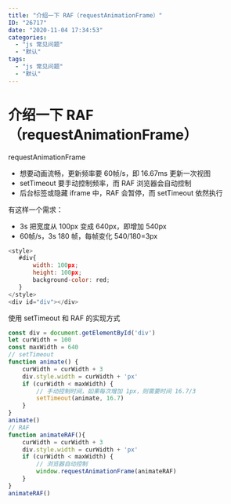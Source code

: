 ```yaml
---
title: "介绍一下 RAF（requestAnimationFrame）"
ID: "26717"
date: "2020-11-04 17:34:53"
categories: 
  - "js 常见问题"
  - "默认"
tags: 
  - "js 常见问题"
  - "默认"
---
```


# 介绍一下 RAF（requestAnimationFrame）

requestAnimationFrame

- 想要动画流畅，更新频率要 60帧/s，即 16.67ms 更新一次视图
- setTimeout 要手动控制频率，而 RAF 浏览器会自动控制
- 后台标签或隐藏 iframe 中，RAF 会暂停，而 setTimeout 依然执行

有这样一个需求：

- 3s 把宽度从 100px 变成 640px，即增加 540px
- 60帧/s，3s 180 帧，每帧变化 540/180=3px

``` js 
<style>
   #div{
       width: 100px;
       height: 100px;
       background-color: red;
   }
</style>
<div id="div"></div>
```

使用 setTimeout 和 RAF 的实现方式

``` js 
const div = document.getElementById('div')
let curWidth = 100
const maxWidth = 640
// setTimeout
function animate() {
    curWidth = curWidth + 3
    div.style.width = curWidth + 'px'
    if (curWidth < maxWidth) {
        // 手动控制时间，如果每次增加 1px，则需要时间 16.7/3
        setTimeout(animate, 16.7)
    }
}
animate()
// RAF
function animateRAF(){
    curWidth = curWidth + 3
    div.style.width = curWidth + 'px'
    if (curWidth < maxWidth) {
        // 浏览器自动控制
        window.requestAnimationFrame(animateRAF)
    }
}
animateRAF()
```

